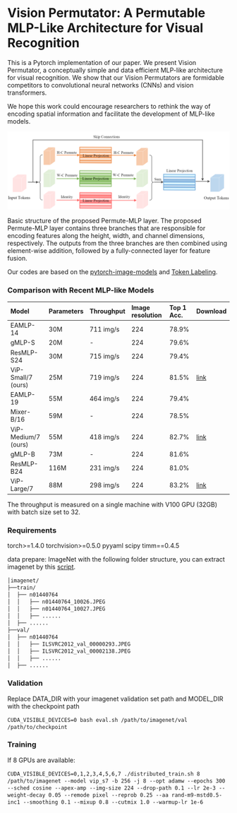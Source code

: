 # Vision Permutator: A Permutable MLP-Like Architecture for Visual Recognition

This is a Pytorch implementation of our paper. We present Vision Permutator, a conceptually simple and data efficient
MLP-like architecture for visual recognition. We show that our Vision Permutators are formidable competitors to convolutional neural
networks (CNNs) and vision transformers. 

We hope this work could encourage researchers to rethink the way of encoding spatial
information and facilitate the development of MLP-like models.

![Compare](permute_mlp.png)

Basic structure of the proposed Permute-MLP layer. The proposed Permute-MLP layer contains
three branches that are responsible for encoding features along the height, width, and channel
dimensions, respectively. The outputs from the three branches are then combined using element-wise addition, followed by a fully-connected layer for feature fusion.

Our codes are based on the [pytorch-image-models](https://github.com/rwightman/pytorch-image-models) and [Token Labeling](https://github.com/zihangJiang/TokenLabelinghttps://github.com/rwightman).

### Comparison with Recent MLP-like Models

| Model                | Parameters | Throughput | Image resolution | Top 1 Acc. | Download |
| :------------------- | :--------- | :--------- | :--------------- | :--------- | :------- |
| EAMLP-14             | 30M        | 711 img/s  |       224        |  78.9%     |          |
| gMLP-S               | 20M        | -          |       224        |  79.6%     |          |
| ResMLP-S24           | 30M        | 715 img/s  |       224        |  79.4%     |          |
| ViP-Small/7 (ours)   | 25M        | 719 img/s  |       224        |  81.5%     | [link]() |
| EAMLP-19             | 55M        | 464 img/s  |       224        |  79.4%     |          |
| Mixer-B/16           | 59M        | -          |       224        |  78.5%     |          |
| ViP-Medium/7 (ours)  | 55M        | 418 img/s  |       224        |  82.7%     | [link]() |
| gMLP-B               | 73M        | -          |       224        |  81.6%     |          |
| ResMLP-B24           | 116M       | 231 img/s  |       224        |  81.0%     |          |
| ViP-Large/7          | 88M        | 298 img/s  |       224        |  83.2%     | [link]() |

The throughput is measured on a single machine with V100 GPU (32GB) with batch size set to 32.

### Requirements

torch>=1.4.0
torchvision>=0.5.0
pyyaml
scipy
timm==0.4.5

data prepare: ImageNet with the following folder structure, you can extract imagenet by this [script](https://gist.github.com/BIGBALLON/8a71d225eff18d88e469e6ea9b39cef4).

```
│imagenet/
├──train/
│  ├── n01440764
│  │   ├── n01440764_10026.JPEG
│  │   ├── n01440764_10027.JPEG
│  │   ├── ......
│  ├── ......
├──val/
│  ├── n01440764
│  │   ├── ILSVRC2012_val_00000293.JPEG
│  │   ├── ILSVRC2012_val_00002138.JPEG
│  │   ├── ......
│  ├── ......
```

### Validation
Replace DATA_DIR with your imagenet validation set path and MODEL_DIR with the checkpoint path
```
CUDA_VISIBLE_DEVICES=0 bash eval.sh /path/to/imagenet/val /path/to/checkpoint
```

### Training

If 8 GPUs are available: 
```
CUDA_VISIBLE_DEVICES=0,1,2,3,4,5,6,7 ./distributed_train.sh 8 /path/to/imagenet --model vip_s7 -b 256 -j 8 --opt adamw --epochs 300 --sched cosine --apex-amp --img-size 224 --drop-path 0.1 --lr 2e-3 --weight-decay 0.05 --remode pixel --reprob 0.25 --aa rand-m9-mstd0.5-inc1 --smoothing 0.1 --mixup 0.8 --cutmix 1.0 --warmup-lr 1e-6
```
